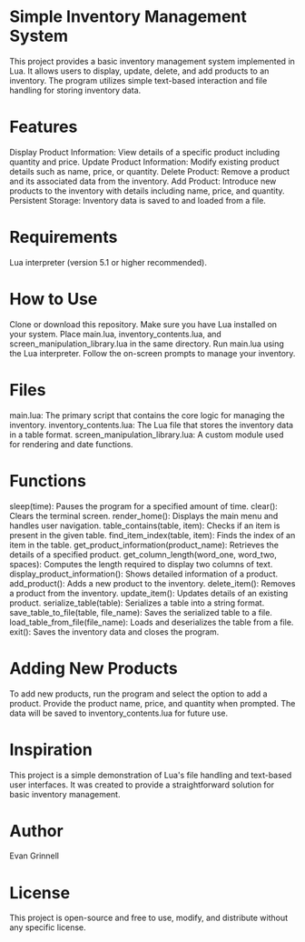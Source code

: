 # Simple Inventory Management System
This project provides a basic inventory management system implemented in Lua. It allows users to display, update, delete, and add products to an inventory. The program utilizes simple text-based interaction and file handling for storing inventory data.

# Features
Display Product Information: View details of a specific product including quantity and price.
Update Product Information: Modify existing product details such as name, price, or quantity.
Delete Product: Remove a product and its associated data from the inventory.
Add Product: Introduce new products to the inventory with details including name, price, and quantity.
Persistent Storage: Inventory data is saved to and loaded from a file.

# Requirements
Lua interpreter (version 5.1 or higher recommended).

# How to Use
Clone or download this repository.
Make sure you have Lua installed on your system.
Place main.lua, inventory_contents.lua, and screen_manipulation_library.lua in the same directory.
Run main.lua using the Lua interpreter.
Follow the on-screen prompts to manage your inventory.

# Files
main.lua: The primary script that contains the core logic for managing the inventory.
inventory_contents.lua: The Lua file that stores the inventory data in a table format.
screen_manipulation_library.lua: A custom module used for rendering and date functions.

# Functions
sleep(time): Pauses the program for a specified amount of time.
clear(): Clears the terminal screen.
render_home(): Displays the main menu and handles user navigation.
table_contains(table, item): Checks if an item is present in the given table.
find_item_index(table, item): Finds the index of an item in the table.
get_product_information(product_name): Retrieves the details of a specified product.
get_column_length(word_one, word_two, spaces): Computes the length required to display two columns of text.
display_product_information(): Shows detailed information of a product.
add_product(): Adds a new product to the inventory.
delete_item(): Removes a product from the inventory.
update_item(): Updates details of an existing product.
serialize_table(table): Serializes a table into a string format.
save_table_to_file(table, file_name): Saves the serialized table to a file.
load_table_from_file(file_name): Loads and deserializes the table from a file.
exit(): Saves the inventory data and closes the program.

# Adding New Products
To add new products, run the program and select the option to add a product. Provide the product name, price, and quantity when prompted. The data will be saved to inventory_contents.lua for future use.

# Inspiration
This project is a simple demonstration of Lua's file handling and text-based user interfaces. It was created to provide a straightforward solution for basic inventory management.

# Author
Evan Grinnell

# License
This project is open-source and free to use, modify, and distribute without any specific license.
